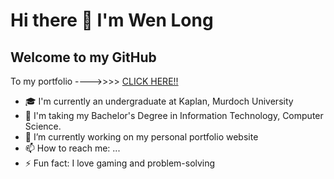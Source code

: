 # Hi there 👋 I'm Wen Long

## Welcome to my GitHub

To my portfolio ---->>>> [CLICK HERE!!](https://wenlong-portfolio.netlify.app)



- 🎓 I'm currently an undergraduate at Kaplan, Murdoch University
- 📖 I'm taking my Bachelor's Degree in Information Technology, Computer Science.
- 🔭 I’m currently working on my personal portfolio website
- 📫 How to reach me: ...
- ⚡ Fun fact: I love gaming and problem-solving
